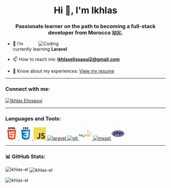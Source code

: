 <h1 align="center">Hi 👋, I'm Ikhlas</h1>
<h3 align="center">Passionate learner on the path to becoming a full-stack developer from Morocco 🇲🇦.</h3>

<img align="right" alt="Coding" width="400" src="https://i.pinimg.com/736x/cb/99/bc/cb99bc9de2a41527de5a7249c8564176.jpg" />

- 🌱 I’m currently learning **Laravel**

- 📫 How to reach me: **ikhlaselissaoui2@gmail.com**

- 📄 Know about my experiences: [View my resume](https://drive.google.com/file/d/14jmsFxSfUlVK42Ur71SBsv8EJCqRiekH/view?usp=drive_link)

---

<h3 align="left">Connect with me:</h3>
<p align="left">
  <a href="https://www.linkedin.com/in/ikhlas-elissaoui-a69ab72a0/" target="_blank">
    <img align="center" src="https://raw.githubusercontent.com/rahuldkjain/github-profile-readme-generator/master/src/images/icons/Social/linked-in-alt.svg" alt="Ikhlas Elissaoui" height="30" width="40" />
  </a>
</p>


---

<h3 align="left">Languages and Tools:</h3>
<p align="left">
  <a href="https://www.w3.org/html/" target="_blank" rel="noreferrer">
    <img src="https://raw.githubusercontent.com/devicons/devicon/master/icons/html5/html5-original-wordmark.svg" alt="html5" width="40" height="40"/>
  </a>
  <a href="https://www.w3schools.com/css/" target="_blank" rel="noreferrer">
    <img src="https://raw.githubusercontent.com/devicons/devicon/master/icons/css3/css3-original-wordmark.svg" alt="css3" width="40" height="40"/>
  </a>
  <a href="https://developer.mozilla.org/en-US/docs/Web/JavaScript" target="_blank" rel="noreferrer">
    <img src="https://raw.githubusercontent.com/devicons/devicon/master/icons/javascript/javascript-original.svg" alt="javascript" width="40" height="40"/>
  </a>
  <a href="https://laravel.com/" target="_blank" rel="noreferrer">
    <img src="https://upload.wikimedia.org/wikipedia/commons/9/9a/Laravel.svg" alt="laravel" width="40" height="40"/>
  </a>
  <a href="https://git-scm.com/" target="_blank" rel="noreferrer">
    <img src="https://www.vectorlogo.zone/logos/git-scm/git-scm-icon.svg" alt="git" width="40" height="40"/>
  </a>
  <a href="https://www.mysql.com/" target="_blank" rel="noreferrer">
    <img src="https://raw.githubusercontent.com/devicons/devicon/master/icons/mysql/mysql-original-wordmark.svg" alt="mysql" width="40" height="40"/>
  </a>
  <a href="https://www.microsoft.com/en-us/sql-server" target="_blank" rel="noreferrer">
    <img src="https://www.svgrepo.com/show/303229/microsoft-sql-server-logo.svg" alt="mssql" width="40" height="40"/>
  </a>
  <a href="https://www.php.net" target="_blank" rel="noreferrer">
    <img src="https://raw.githubusercontent.com/devicons/devicon/master/icons/php/php-original.svg" alt="php" width="40" height="40"/>
  </a>
</p>

---

<h3 align="left">📊 GitHub Stats:</h3>

<p><img align="left" src="https://github-readme-stats.vercel.app/api/top-langs?username=ikhlas-el&show_icons=true&locale=en&layout=compact" alt="ikhlas-el" /></p>

<p>&nbsp;<img align="center" src="https://github-readme-stats.vercel.app/api?username=ikhlas-el&show_icons=true&locale=en" alt="ikhlas-el" /></p>

<p><img align="center" src="https://github-readme-streak-stats.herokuapp.com/?user=ikhlas-el" alt="ikhlas-el" /></p>
